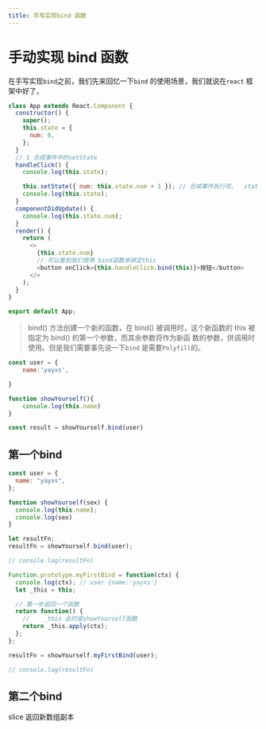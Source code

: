 ```yaml
---
title: 手写实现bind 函数
---
```

# 手动实现 bind 函数

在手写实现`bind`之前，我们先来回忆一下`bind` 的使用场景，我们就说在`react` 框架中好了，
```js
class App extends React.Component {
  constructor() {
    super();
    this.state = {
      num: 0,
    };
  }
  // 1 合成事件中的setState
  handleClick() {
    console.log(this.state);

    this.setState({ num: this.state.num + 1 }); // 合成事件执行完，  state 并没有更新 造成所谓的 异步 try 代码块执行完事之后
    console.log(this.state);
  }
  componentDidUpdate() {
    console.log(this.state.num);
  }
  render() {
    return (
      <>
        {this.state.num}
        // 可以看到我们使用 bind函数来绑定this
        <button onClick={this.handleClick.bind(this)}>按钮</button>
      </>
    );
  }
}

export default App;
```
>bind() 方法创建一个新的函数，在 bind() 被调用时，这个新函数的 this 被指定为 bind() 的第一个参数，而其余参数将作为新函
>数的参数，供调用时使用。但是我们需要事先说一下`bind` 是需要`Polyfill`的。

```js
const user = {
    name:'yayxs',

}

function showYourself(){
    console.log(this.name)
}

const result = showYourself.bind(user)

```

## 第一个bind
```js
const user = {
  name: "yayxs",
};

function showYourself(sex) {
  console.log(this.name);
  console.log(sex)
}

let resultFn;
resultFn = showYourself.bind(user);

// console.log(resultFn)

Function.prototype.myFirstBind = function(ctx) {
  console.log(ctx); // user {name:'yayxs'}
  let _this = this;

  // 第一步返回一个函数
  return function() {
    //    _this 此时是showYourself函数
    return _this.apply(ctx);
  };
};

resultFn = showYourself.myFirstBind(user);

// console.log(resultFn)

```

## 第二个bind

slice 返回新数组副本
